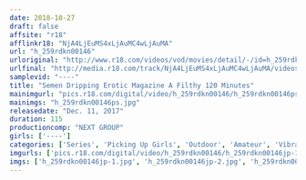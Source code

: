 ```yaml
---
date: 2018-10-27
draft: false
affsite: "r18"
afflinkr18: "NjA4LjEuMS4xLjAuMC4wLjAuMA"
url: "h_259rdkn00146"
urloriginal: "http://www.r18.com/videos/vod/movies/detail/-/id=h_259rdkn00146"
urlfinal: "http://media.r18.com/track/NjA4LjEuMS4xLjAuMC4wLjAuMA/videos/vod/movies/detail/-/id=h_259rdkn00146"
samplevid: "----"
title: "Semen Dripping Erotic Magazine A Filthy 120 Minutes"
mainimgurl: "pics.r18.com/digital/video/h_259rdkn00146/h_259rdkn00146ps.jpg"
mainimgs: "h_259rdkn00146ps.jpg"
releasedate: "Dec. 11, 2017"
duration: 115
productioncomp: "NEXT GROUP"
girls: ['----']
categories: ['Series', 'Picking Up Girls', 'Outdoor', 'Amateur', 'Vibrator', 'Masturbation']
imgurls: ['pics.r18.com/digital/video/h_259rdkn00146/h_259rdkn00146jp-1.jpg', 'pics.r18.com/digital/video/h_259rdkn00146/h_259rdkn00146jp-2.jpg', 'pics.r18.com/digital/video/h_259rdkn00146/h_259rdkn00146jp-3.jpg', 'pics.r18.com/digital/video/h_259rdkn00146/h_259rdkn00146jp-4.jpg', 'pics.r18.com/digital/video/h_259rdkn00146/h_259rdkn00146jp-5.jpg', 'pics.r18.com/digital/video/h_259rdkn00146/h_259rdkn00146jp-6.jpg', 'pics.r18.com/digital/video/h_259rdkn00146/h_259rdkn00146jp-7.jpg', 'pics.r18.com/digital/video/h_259rdkn00146/h_259rdkn00146jp-8.jpg', 'pics.r18.com/digital/video/h_259rdkn00146/h_259rdkn00146jp-9.jpg', 'pics.r18.com/digital/video/h_259rdkn00146/h_259rdkn00146jp-10.jpg', 'pics.r18.com/digital/video/h_259rdkn00146/h_259rdkn00146jp-11.jpg', 'pics.r18.com/digital/video/h_259rdkn00146/h_259rdkn00146jp-12.jpg', 'pics.r18.com/digital/video/h_259rdkn00146/h_259rdkn00146jp-13.jpg', 'pics.r18.com/digital/video/h_259rdkn00146/h_259rdkn00146jp-14.jpg', 'pics.r18.com/digital/video/h_259rdkn00146/h_259rdkn00146jp-15.jpg', 'pics.r18.com/digital/video/h_259rdkn00146/h_259rdkn00146jp-16.jpg', 'pics.r18.com/digital/video/h_259rdkn00146/h_259rdkn00146jp-17.jpg', 'pics.r18.com/digital/video/h_259rdkn00146/h_259rdkn00146jp-18.jpg', 'pics.r18.com/digital/video/h_259rdkn00146/h_259rdkn00146jp-19.jpg', 'pics.r18.com/digital/video/h_259rdkn00146/h_259rdkn00146jp-20.jpg']
imgs: ['h_259rdkn00146jp-1.jpg', 'h_259rdkn00146jp-2.jpg', 'h_259rdkn00146jp-3.jpg', 'h_259rdkn00146jp-4.jpg', 'h_259rdkn00146jp-5.jpg', 'h_259rdkn00146jp-6.jpg', 'h_259rdkn00146jp-7.jpg', 'h_259rdkn00146jp-8.jpg', 'h_259rdkn00146jp-9.jpg', 'h_259rdkn00146jp-10.jpg', 'h_259rdkn00146jp-11.jpg', 'h_259rdkn00146jp-12.jpg', 'h_259rdkn00146jp-13.jpg', 'h_259rdkn00146jp-14.jpg', 'h_259rdkn00146jp-15.jpg', 'h_259rdkn00146jp-16.jpg', 'h_259rdkn00146jp-17.jpg', 'h_259rdkn00146jp-18.jpg', 'h_259rdkn00146jp-19.jpg', 'h_259rdkn00146jp-20.jpg']
---
```

